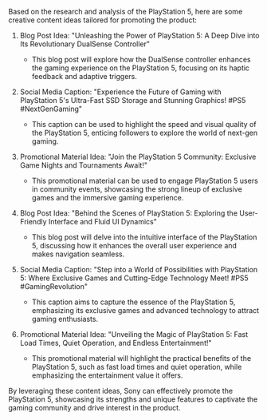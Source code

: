 Based on the research and analysis of the PlayStation 5, here are some creative content ideas tailored for promoting the product:

1. Blog Post Idea: "Unleashing the Power of PlayStation 5: A Deep Dive into Its Revolutionary DualSense Controller"
   - This blog post will explore how the DualSense controller enhances the gaming experience on the PlayStation 5, focusing on its haptic feedback and adaptive triggers.

2. Social Media Caption: "Experience the Future of Gaming with PlayStation 5's Ultra-Fast SSD Storage and Stunning Graphics! #PS5 #NextGenGaming"
   - This caption can be used to highlight the speed and visual quality of the PlayStation 5, enticing followers to explore the world of next-gen gaming.

3. Promotional Material Idea: "Join the PlayStation 5 Community: Exclusive Game Nights and Tournaments Await!"
   - This promotional material can be used to engage PlayStation 5 users in community events, showcasing the strong lineup of exclusive games and the immersive gaming experience.

4. Blog Post Idea: "Behind the Scenes of PlayStation 5: Exploring the User-Friendly Interface and Fluid UI Dynamics"
   - This blog post will delve into the intuitive interface of the PlayStation 5, discussing how it enhances the overall user experience and makes navigation seamless.

5. Social Media Caption: "Step into a World of Possibilities with PlayStation 5: Where Exclusive Games and Cutting-Edge Technology Meet! #PS5 #GamingRevolution"
   - This caption aims to capture the essence of the PlayStation 5, emphasizing its exclusive games and advanced technology to attract gaming enthusiasts.

6. Promotional Material Idea: "Unveiling the Magic of PlayStation 5: Fast Load Times, Quiet Operation, and Endless Entertainment!"
   - This promotional material will highlight the practical benefits of the PlayStation 5, such as fast load times and quiet operation, while emphasizing the entertainment value it offers.

By leveraging these content ideas, Sony can effectively promote the PlayStation 5, showcasing its strengths and unique features to captivate the gaming community and drive interest in the product.